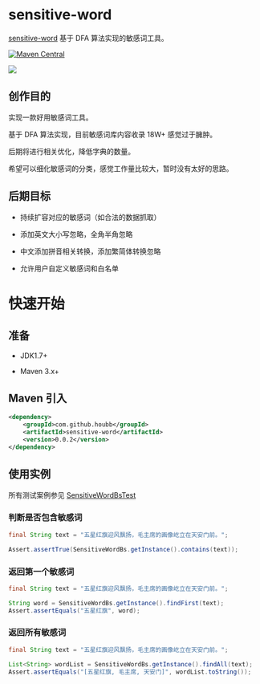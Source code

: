 # sensitive-word

[sensitive-word](https://github.com/houbb/sensitive-word) 基于 DFA 算法实现的敏感词工具。

[![Maven Central](https://maven-badges.herokuapp.com/maven-central/com.github.houbb/sensitive-word/badge.svg)](http://mvnrepository.com/artifact/com.github.houbb/sensitive-word)

[![](https://img.shields.io/badge/license-Apache2-FF0080.svg)](https://github.com/houbb/sensitive-word/blob/master/LICENSE.txt)

## 创作目的

实现一款好用敏感词工具。

基于 DFA 算法实现，目前敏感词库内容收录 18W+ 感觉过于臃肿。

后期将进行相关优化，降低字典的数量。

希望可以细化敏感词的分类，感觉工作量比较大，暂时没有太好的思路。

## 后期目标

- 持续扩容对应的敏感词（如合法的数据抓取）

- 添加英文大小写忽略，全角半角忽略

- 中文添加拼音相关转换，添加繁简体转换忽略

- 允许用户自定义敏感词和白名单

# 快速开始

## 准备

- JDK1.7+

- Maven 3.x+

## Maven 引入

```xml
<dependency>
    <groupId>com.github.houbb</groupId>
    <artifactId>sensitive-word</artifactId>
    <version>0.0.2</version>
</dependency>
```

## 使用实例

所有测试案例参见 [SensitiveWordBsTest](https://github.com/houbb/sensitive-word/blob/master/src/test/java/com/github/houbb/sensitive/word/bs/SensitiveWordBsTest.java)

### 判断是否包含敏感词

```java
final String text = "五星红旗迎风飘扬，毛主席的画像屹立在天安门前。";

Assert.assertTrue(SensitiveWordBs.getInstance().contains(text));
```

### 返回第一个敏感词

```java
final String text = "五星红旗迎风飘扬，毛主席的画像屹立在天安门前。";

String word = SensitiveWordBs.getInstance().findFirst(text);
Assert.assertEquals("五星红旗", word);
```

### 返回所有敏感词

```java
final String text = "五星红旗迎风飘扬，毛主席的画像屹立在天安门前。";

List<String> wordList = SensitiveWordBs.getInstance().findAll(text);
Assert.assertEquals("[五星红旗, 毛主席, 天安门]", wordList.toString());
```
